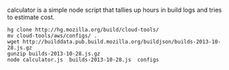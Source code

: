 calculator is a simple node script that tallies up hours in build logs and tries to estimate cost.

```
hg clone http://hg.mozilla.org/build/cloud-tools/
mv cloud-tools/aws/configs/ .
wget http://builddata.pub.build.mozilla.org/buildjson/builds-2013-10-28.js.gz
gunzip builds-2013-10-28.js.gz 
node calculator.js  builds-2013-10-28.js  configs
```
